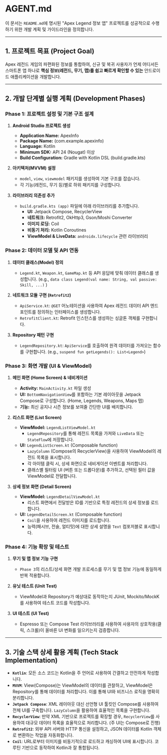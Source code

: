 # AGENT.md

이 문서는 `README.md`에 명시된 "Apex Legend 정보 앱" 프로젝트를 성공적으로 수행하기 위한 개발 계획 및 가이드라인을 정의합니다.

---

## 1. 프로젝트 목표 (Project Goal)

Apex 레전드 게임의 파편화된 정보를 통합하여, 신규 및 복귀 사용자가 언제 어디서든 스마트폰 앱 하나로 **핵심 정보(레전드, 무기, 맵)를 쉽고 빠르게 확인할 수 있는** 안드로이드 애플리케이션을 개발합니다.

---

## 2. 개발 단계별 실행 계획 (Development Phases)

### Phase 1: 프로젝트 설정 및 기본 구조 설계

1.  **Android Studio 프로젝트 생성**
    * **Application Name:** ApexInfo
    * **Package Name:** (com.example.apexinfo)
    * **Language:** Kotlin
    * **Minimum SDK:** API 24 (Nougat) 이상
    * **Build Configuration:** Gradle with Kotlin DSL (build.gradle.kts)

2.  **아키텍처(MVVM) 설정**
    * `model`, `view`, `viewmodel` 패키지를 생성하여 기본 구조를 잡습니다.
    * 각 기능(레전드, 무기 등)별로 하위 패키지를 구성합니다.

3.  **라이브러리 의존성 추가**
    * `build.gradle.kts (app)` 파일에 아래 라이브러리를 추가합니다.
        * **UI:** Jetpack Compose, RecyclerView
        * **네트워크:** Retrofit2, OkHttp3, Gson/Moshi Converter
        * **이미지 로딩:** Coil
        * **비동기 처리:** Kotlin Coroutines
        * **ViewModel & LiveData:** `androidx.lifecycle` 관련 라이브러리

### Phase 2: 데이터 모델 및 API 연동

1.  **데이터 클래스(Model) 정의**
    * `Legend.kt`, `Weapon.kt`, `GameMap.kt` 등 API 응답에 맞춰 데이터 클래스를 생성합니다. (e.g., `data class Legend(val name: String, val passive: Skill, ...)` )

2.  **네트워크 모듈 구현 (`Retrofit2`)**
    * `ApiService.kt`: `@GET` 어노테이션을 사용하여 Apex 레전드 데이터 API 엔드포인트를 정의하는 인터페이스를 생성합니다.
    * `RetrofitClient.kt`: Retrofit 인스턴스를 생성하는 싱글톤 객체를 구현합니다.

3.  **Repository 패턴 구현**
    * `LegendRepository.kt`: `ApiService`를 호출하여 원격 데이터를 가져오는 함수를 구현합니다. (e.g., `suspend fun getLegends(): List<Legend>`)

### Phase 3: 화면 개발 (UI & ViewModel)

1.  **메인 화면 (Home Screen) & 네비게이션**
    * **Activity:** `MainActivity.kt` 파일 생성
    * **UI:** `BottomNavigationView`를 포함하는 기본 레이아웃을 Jetpack Compose로 구성합니다. (Home, Legends, Weapons, Maps 탭)
    * **기능:** 최신 공지나 시즌 정보를 보여줄 간단한 UI를 배치합니다.

2.  **리스트 화면 (List Screen)**
    * **ViewModel:** `LegendListViewModel.kt`
        * `LegendRepository`를 통해 레전드 목록을 가져와 `LiveData` 또는 `StateFlow`에 저장합니다.
    * **UI:** `LegendListScreen.kt` (Composable function)
        * `LazyColumn` (Compose의 RecyclerView)을 사용하여 ViewModel의 레전드 목록을 표시합니다.
        * 각 아이템 클릭 시, 상세 화면으로 네비게이션 이벤트를 처리합니다.
        * 클래스별 필터링 UI (버튼 또는 드롭다운)를 추가하고, 선택된 필터 값을 ViewModel로 전달합니다.

3.  **상세 정보 화면 (Detail Screen)**
    * **ViewModel:** `LegendDetailViewModel.kt`
        * 리스트 화면에서 전달받은 ID를 기반으로 특정 레전드의 상세 정보를 로드합니다.
    * **UI:** `LegendDetailScreen.kt` (Composable function)
        * `Coil`을 사용하여 레전드 이미지를 로드합니다.
        * 능력(패시브, 전술, 얼티밋)에 대한 상세 설명을 `Text` 컴포저블로 표시합니다.

### Phase 4: 기능 확장 및 테스트

1.  **무기 및 맵 정보 기능 구현**
    * `Phase 3`의 리스트/상세 화면 개발 프로세스를 무기 및 맵 정보 기능에 동일하게 반복 적용합니다.

2.  **유닛 테스트 (Unit Test)**
    * ViewModel과 Repository가 예상대로 동작하는지 JUnit, Mockito/MockK를 사용하여 테스트 코드를 작성합니다.

3.  **UI 테스트 (UI Test)**
    * Espresso 또는 Compose Test 라이브러리를 사용하여 사용자의 상호작용(클릭, 스크롤)이 올바른 UI 변화를 일으키는지 검증합니다.

---

## 3. 기술 스택 상세 활용 계획 (Tech Stack Implementation)

* **`Kotlin`**: 모든 소스 코드는 Kotlin을 주 언어로 사용하여 간결하고 안전하게 작성합니다.
* **`MVVM`**: View(Compose)는 ViewModel의 데이터를 관찰하고, ViewModel은 Repository를 통해 데이터를 처리합니다. 이를 통해 UI와 비즈니스 로직을 명확히 분리합니다.
* **`Jetpack Compose`**: XML 레이아웃 대신 선언형 UI 툴킷인 Compose를 사용하여 전체 UI를 구축합니다. `LazyColumn`을 활용하여 효율적인 목록을 구현합니다.
* **`RecyclerView`**: 만약 XML 기반으로 프로젝트를 확장할 경우, `RecyclerView`를 사용하여 대규모 데이터 목록을 효율적으로 처리합니다. (주 UI는 Compose로 진행)
* **`Retrofit2`**: 외부 API 서버와 HTTP 통신을 설정하고, JSON 데이터를 Kotlin 객체로 변환하는 작업을 자동화합니다.
* **`Coil`**: URL로부터 이미지를 비동기적으로 로드하고 캐싱하여 UI에 표시합니다. 코루틴 기반으로 동작하여 Kotlin과 잘 통합됩니다.